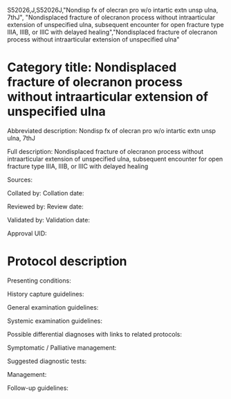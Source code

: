 S52026,J,S52026J,"Nondisp fx of olecran pro w/o intartic extn unsp ulna, 7thJ", "Nondisplaced fracture of olecranon process without intraarticular extension of unspecified ulna, subsequent encounter for open fracture type IIIA, IIIB, or IIIC with delayed healing","Nondisplaced fracture of olecranon process without intraarticular extension of unspecified ulna"
# Category title: Nondisplaced fracture of olecranon process without intraarticular extension of unspecified ulna

Abbreviated description: Nondisp fx of olecran pro w/o intartic extn unsp ulna, 7thJ

Full description: Nondisplaced fracture of olecranon process without intraarticular extension of unspecified ulna, subsequent encounter for open fracture type IIIA, IIIB, or IIIC with delayed healing

Sources:

Collated by:
Collation date:

Reviewed by:
Review date:

Validated by:
Validation date:

Approval UID:

# Protocol description

Presenting conditions:

History capture guidelines:

General examination guidelines:

Systemic examination guidelines:

Possible differential diagnoses with links to related protocols:

Symptomatic / Palliative management:

Suggested diagnostic tests:

Management:

Follow-up guidelines:
